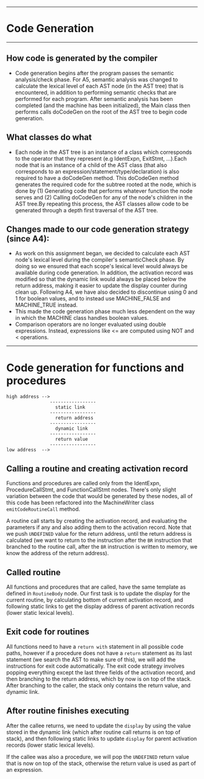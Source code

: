 -------------------------------------------------------------------------------
# Code Generation
-------------------------------------------------------------------------------

## How code is generated by the compiler
* Code generation begins after the program passes the semantic analysis/check phase. For A5, semantic analysis was changed to calculate the lexical level of each AST node (in the AST tree) that is encountered, in addition to performing semantic checks that are performed for each program. After semantic analysis has been completed (and the machine has been initialized), the Main class then performs calls doCodeGen on the root of the AST tree to begin code generation.
	
## What classes do what
* Each node in the AST tree is an instance of a class which corresponds to the operator that they represent (e.g IdentExpn, ExitStmt, ...).Each node that is an instance of a child of the AST class (that also corresponds to an expression/statement/type/declaration) is also required to have a doCodeGen method. This doCodeGen method generates the required code for the subtree rooted at the node, which is done by (1) Generating code that performs whatever function the node serves and (2) Calling doCodeGen for any of the node's children in the AST tree.By repeating this process, the AST classes allow code to be generated through a depth first traversal of the AST tree.
	
## Changes made to our code generation strategy (since A4):
* As work on this assignment began, we decided to calculate each AST node's lexical level during the compiler's semanticCheck phase. By doing so we ensured that each scope's lexical level would always be available during code generation. In addition, the activation record was modified so that the dynamic link would always be placed below the return address, making it easier to update the display counter during clean up. 
Following A4, we have also decided to discontinue using 0 and 1 for boolean values, and to instead use MACHINE_FALSE and MACHINE_TRUE instead. 
* This made the code generation phase much less dependent on the way in which the MACHINE class handles boolean values.
* Comparison operators are no longer evaluated using double expressions. Instead, expressions like <= are computed using NOT and < operations.
------------------------------------------------------------------------------
# Code generation for functions and procedures
```
high address -->
				-----------------
				  static link
				-----------------
				  return address
				-----------------
				  dynamic link
				-----------------
				  return value
				-----------------
low address  -->
```

## Calling a routine and creating activation record
Functions and procedures are called only from the IdentExpn, ProcedureCallStmt, and FunctionCallStmt nodes. There's only slight variation between the code that would be generated by these nodes, all of this code has been refactored into the MachineWriter class `emitCodeRoutineCall` method.

A routine call starts by creating the activation record, and evaluating the parameters if any and also adding them to the activation record.
Note that we push `UNDEFINED` value for the return address, until the return address is calculated (we want to return to the instruction after the `BR` instruction that branched to the routine call, after the `BR` instruction is written to memory, we know the address of the return address).

## Called routine
All functions and procedures that are called, have the same template as defined in `RoutineBody` node. Our first task is to update the display for the current routine, by calculating bottom of current activation record, and following static links to get the display address of parent activation records (lower static lexical levels).

## Exit code for routines
All functions need to have a `return with` statement in all possible code paths, however if a procedure does not have a `return` statement as its last statement (we search the AST to make sure of this), we will add the instructions for exit code automatically.
The exit code strategy involves popping everything except the last three fields of the activation record, and then branching to the return address, which by now is on top of the stack. After branching to the caller, the stack only contains the return value, and dynamic link.

## After routine finishes executing
After the callee returns, we need to update the `display` by using the value stored in the dynamic link (which after routine call returns is on top of stack), and then following static links to update `display` for parent activation records (lower static lexical levels).

If the callee was also a procedure, we will pop the `UNDEFINED` return value that is now on top of the stack, otherwise the return value is used as part of an expression.
